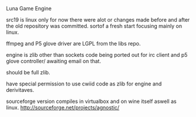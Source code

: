 Luna Game Engine

src19 is linux only for now there were alot or changes made before and after the old repository was committed. sortof a fresh start focusing mainly on linux.

ffmpeg and P5 glove driver are LGPL from the libs repo.

engine is zlib other than sockets code being ported out for irc client and p5 glove controller/ awaiting email on that.

should be full zlib.

have special permission to use cwiid code as zlib for engine and derivitaves.


sourceforge version compiles in virtualbox and on wine itself aswell as linux.
http://sourceforge.net/projects/agnostic/

